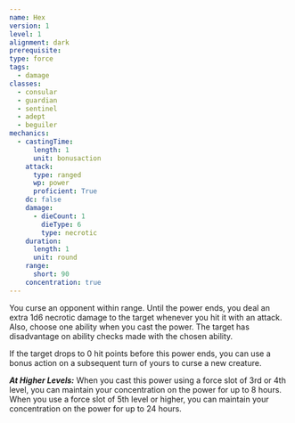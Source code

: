```yaml
---
name: Hex
version: 1
level: 1
alignment: dark
prerequisite: 
type: force
tags:
  - damage
classes:
  - consular
  - guardian
  - sentinel
  - adept
  - beguiler
mechanics:
  - castingTime:
      length: 1
      unit: bonusaction
    attack:
      type: ranged
      wp: power
      proficient: True
    dc: false
    damage:
      - dieCount: 1
        dieType: 6
        type: necrotic
    duration:
      length: 1
      unit: round
    range:
      short: 90
    concentration: true
---
```

You curse an opponent within range. Until the power ends, you deal an extra 1d6 necrotic damage to the target whenever you hit it with an attack. Also, choose one ability when you cast the power. The target has disadvantage on ability checks made with the chosen ability.

If the target drops to 0 hit points before this power ends, you can use a bonus action on a subsequent turn of yours to curse a new creature.

***__At Higher Levels__:*** When you cast this power using a force slot of 3rd or 4th level, you can maintain your concentration on the power for up to 8 hours. When you use a force slot of 5th level or higher, you can maintain your concentration on the power for up to 24 hours.
    